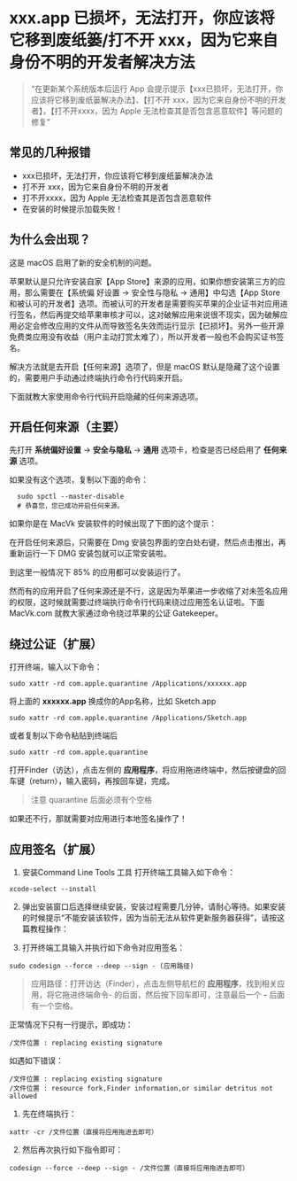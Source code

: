 # xxx.app 已损坏，无法打开，你应该将它移到废纸篓/打不开 xxx，因为它来自身份不明的开发者解决方法


>“在更新某个系统版本后运行 App 会提示提示【xxx已损坏，无法打开，你应该将它移到废纸篓解决办法】、【打不开 xxx，因为它来自身份不明的开发者】，【打不开xxxx，因为 Apple 无法检查其是否包含恶意软件】等问题的修复”

## 常见的几种报错
- xxx已损坏，无法打开，你应该将它移到废纸篓解决办法
- 打不开 xxx，因为它来自身份不明的开发者
- 打不开xxxx，因为 Apple 无法检查其是否包含恶意软件
- 在安装的时候提示加载失败！

## 为什么会出现？
这是 macOS 启用了新的安全机制的问题。

苹果默认是只允许安装自家【App Store】来源的应用，如果你想安装第三方的应用，那么需要在【系统偏 好设置 -> 安全性与隐私 -> 通用】中勾选【App Store 和被认可的开发者】选项。而被认可的开发者是需要购买苹果的企业证书对应用进行签名，然后再提交给苹果审核才可以，这对破解应用来说很不现实，因为破解应用必定会修改应用的文件从而导致签名失效而运行显示【已损坏】。另外一些开源免费类应用没有收益（用户主动打赏太难了），所以开发者一般也不会购买证书签名。

解决方法就是去开启【任何来源】选项了，但是 macOS 默认是隐藏了这个设置的，需要用户手动通过终端执行命令行代码来开启。

下面就教大家使用命令行代码开启隐藏的任何来源选项。

## 开启任何来源（主要）
先打开 **系统偏好设置** -> **安全与隐私** -> **通用** 选项卡，检查是否已经启用了 **任何来源** 选项。


如果没有这个选项，复制以下面的命令：
```shell
  sudo spctl --master-disable
  # 恭喜您，您已成功开启任何来源。
```

如果你是在 MacVk 安装软件的时候出现了下图的这个提示：

在开启任何来源后，只需要在 Dmg 安装包界面的空白处右键，然后点击推出，再重新运行一下 DMG 安装包就可以正常安装啦。

 

到这里一般情况下 85% 的应用都可以安装运行了。

然而有的应用开启了任何来源还是不行，这是因为苹果进一步收缩了对未签名应用的权限，这时候就需要过终端执行命令行代码来绕过应用签名认证啦。下面 MacVk.com 就教大家通过命令绕过苹果的公证 Gatekeeper。


## 绕过公证（扩展）
打开终端，输入以下命令：
```shell
sudo xattr -rd com.apple.quarantine /Applications/xxxxxx.app
```
将上面的 **xxxxxx.app** 换成你的App名称，比如 Sketch.app

```shell
sudo xattr -rd com.apple.quarantine /Applications/Sketch.app
```

或者复制以下命令粘贴到终端后
```shell
sudo xattr -rd com.apple.quarantine 
```
打开Finder（访达），点击左侧的 **应用程序**，将应用拖进终端中，然后按键盘的回车键（return），输入密码，再按回车键，完成。

> 注意 quarantine 后面必须有个空格

如果还不行，那就需要对应用进行本地签名操作了！

## 应用签名（扩展）
1. 安装Command Line Tools 工具
打开终端工具输入如下命令：
```shell
xcode-select --install
```

2. 弹出安装窗口后选择继续安装，安装过程需要几分钟，请耐心等待。如果安装的时候提示“不能安装该软件，因为当前无法从软件更新服务器获得”，请按这篇教程操作：

3. 打开终端工具输入并执行如下命令对应用签名：
```shell
sudo codesign --force --deep --sign - (应用路径)
```

> 应用路径：打开访达（Finder），点击左侧导航栏的 **应用程序**，找到相关应用，将它拖进终端命令- 的后面，然后按下回车即可，注意最后一个 **-** 后面有一个空格。


正常情况下只有一行提示，即成功：
```shell
/文件位置 : replacing existing signature
```
 

如遇如下错误：
```shell
/文件位置 : replacing existing signature
/文件位置 : resource fork,Finder information,or similar detritus not allowed
```

1. 先在终端执行：
```shell
xattr -cr /文件位置（直接将应用拖进去即可）
```
2. 然后再次执行如下指令即可：
```shell
codesign --force --deep --sign - /文件位置（直接将应用拖进去即可）
```